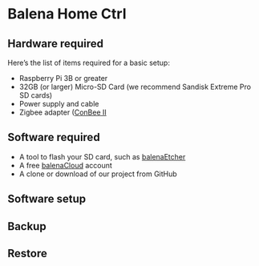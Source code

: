 # Balena Home Ctrl

## Hardware required
Here’s the list of items required for a basic setup:

* Raspberry Pi 3B or greater
* 32GB (or larger) Micro-SD Card (we recommend Sandisk Extreme Pro SD cards)
* Power supply and cable
* Zigbee adapter ([ConBee II](https://phoscon.de/en/conbee2)

## Software required

* A tool to flash your SD card, such as [balenaEtcher](https://www.balena.io/etcher/)
* A free [balenaCloud](https://dashboard.balena-cloud.com/login) account
* A clone or download of our project from GitHub

## Software setup

## Backup

## Restore

